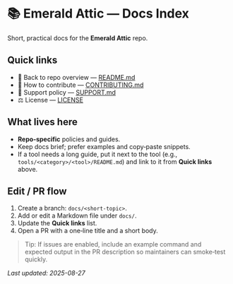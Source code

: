 # 📚 Emerald Attic — Docs Index

Short, practical docs for the **Emerald Attic** repo.

## Quick links
- 🧭 Back to repo overview — [README.md](../README.md)
- 📝 How to contribute — [CONTRIBUTING.md](./CONTRIBUTING.md)
- 🛟 Support policy — [SUPPORT.md](./SUPPORT.md)
- ⚖️ License — [LICENSE](../LICENSE)

## What lives here
- **Repo‑specific** policies and guides.
- Keep docs brief; prefer examples and copy‑paste snippets.
- If a tool needs a long guide, put it next to the tool (e.g., `tools/<category>/<tool>/README.md`) and link to it from **Quick links** above.

## Edit / PR flow
1. Create a branch: `docs/<short-topic>`.
2. Add or edit a Markdown file under `docs/`.
3. Update the **Quick links** list.
4. Open a PR with a one‑line title and a short body.

> Tip: If issues are enabled, include an example command and expected output in the PR description so maintainers can smoke‑test quickly.

_Last updated: 2025-08-27_

